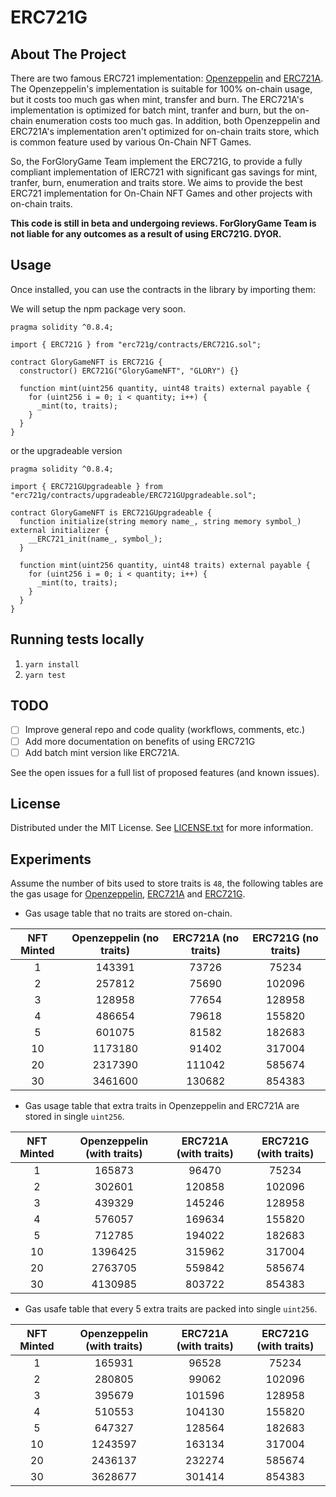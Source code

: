 # ERC721G

## About The Project

There are two famous ERC721 implementation: [Openzeppelin](https://github.com/OpenZeppelin/openzeppelin-contracts) and [ERC721A](https://github.com/chiru-labs/ERC721A). The Openzeppelin's implementation is suitable for 100% on-chain usage, but it costs too much gas when mint, transfer and burn. The ERC721A's implementation is optimized for batch mint, tranfer and burn, but the on-chain enumeration costs too much gas. In addition, both Openzeppelin and ERC721A's implementation aren't optimized for on-chain traits store, which is common feature used by various On-Chain NFT Games.

So, the ForGloryGame Team implement the ERC721G, to provide a fully compliant implementation of IERC721 with significant gas savings for mint, tranfer, burn, enumeration and traits store. We aims to provide the best ERC721 implementation for On-Chain NFT Games and other projects with on-chain traits.

**This code is still in beta and undergoing reviews. ForGloryGame Team is not liable for any outcomes as a result of using ERC721G. DYOR.**

## Usage

Once installed, you can use the contracts in the library by importing them:

We will setup the npm package very soon.

```solidity
pragma solidity ^0.8.4;

import { ERC721G } from "erc721g/contracts/ERC721G.sol";

contract GloryGameNFT is ERC721G {
  constructor() ERC721G("GloryGameNFT", "GLORY") {}

  function mint(uint256 quantity, uint48 traits) external payable {
    for (uint256 i = 0; i < quantity; i++) {
      _mint(to, traits);
    }
  }
}

```

or the upgradeable version

```solidity
pragma solidity ^0.8.4;

import { ERC721GUpgradeable } from "erc721g/contracts/upgradeable/ERC721GUpgradeable.sol";

contract GloryGameNFT is ERC721GUpgradeable {
  function initialize(string memory name_, string memory symbol_) external initializer {
    __ERC721_init(name_, symbol_);
  }

  function mint(uint256 quantity, uint48 traits) external payable {
    for (uint256 i = 0; i < quantity; i++) {
      _mint(to, traits);
    }
  }
}

```

## Running tests locally

1. `yarn install`
2. `yarn test`

## TODO

- [ ] Improve general repo and code quality (workflows, comments, etc.)
- [ ] Add more documentation on benefits of using ERC721G
- [ ] Add batch mint version like ERC721A.

See the open issues for a full list of proposed features (and known issues).

## License

Distributed under the MIT License. See [LICENSE.txt](./LICENSE.txt) for more information.

## Experiments

Assume the number of bits used to store traits is `48`, the following tables are the gas usage for [Openzeppelin](./contracts/mocks/ERC721EnumerableMock.sol), [ERC721A](./contracts/mocks/ERC721AMock.sol) and [ERC721G](./contracts/mocks/ERC721AMock.sol).

- Gas usage table that no traits are stored on-chain.

| NFT Minted | Openzeppelin (no traits) | ERC721A (no traits) | ERC721G (no traits) |
| :--------: | :----------------------: | :-----------------: | :-----------------: |
|     1      |          143391          |        73726        |        75234        |
|     2      |          257812          |        75690        |       102096        |
|     3      |          128958          |        77654        |       128958        |
|     4      |          486654          |        79618        |       155820        |
|     5      |          601075          |        81582        |       182683        |
|     10     |         1173180          |        91402        |       317004        |
|     20     |         2317390          |       111042        |       585674        |
|     30     |         3461600          |       130682        |       854383        |

- Gas usage table that extra traits in Openzeppelin and ERC721A are stored in single `uint256`.

| NFT Minted | Openzeppelin (with traits) | ERC721A (with traits) | ERC721G (with traits) |
| :--------: | :------------------------: | :-------------------: | :-------------------: |
|     1      |           165873           |         96470         |         75234         |
|     2      |           302601           |        120858         |        102096         |
|     3      |           439329           |        145246         |        128958         |
|     4      |           576057           |        169634         |        155820         |
|     5      |           712785           |        194022         |        182683         |
|     10     |          1396425           |        315962         |        317004         |
|     20     |          2763705           |        559842         |        585674         |
|     30     |          4130985           |        803722         |        854383         |

- Gas usafe table that every 5 extra traits are packed into single `uint256`.

| NFT Minted | Openzeppelin (with traits) | ERC721A (with traits) | ERC721G (with traits) |
| :--------: | :------------------------: | :-------------------: | :-------------------: |
|     1      |           165931           |         96528         |         75234         |
|     2      |           280805           |         99062         |        102096         |
|     3      |           395679           |        101596         |        128958         |
|     4      |           510553           |        104130         |        155820         |
|     5      |           647327           |        128564         |        182683         |
|     10     |          1243597           |        163134         |        317004         |
|     20     |          2436137           |        232274         |        585674         |
|     30     |          3628677           |        301414         |        854383         |
